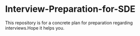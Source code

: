 # Interview-Preparation-for-SDE
This repository is for a concrete plan for preparation regarding interviews.Hope it helps you. 
